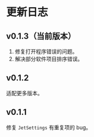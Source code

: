 # 更新日志

## v0.1.3（当前版本）

1. 修复打开程序错误的问题。
2. 解决部分软件项目排序错误。

## v0.1.2

适配更多版本。

## v0.1.1

修复 `JetSettings` 有重复项的 bug。
